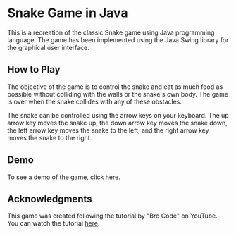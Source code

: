 # Snake Game in Java

This is a recreation of the classic Snake game using Java programming language. The game has been implemented using the Java Swing library for the graphical user interface.

## How to Play

The objective of the game is to control the snake and eat as much food as possible without colliding with the walls or the snake's own body. The game is over when the snake collides with any of these obstacles.

The snake can be controlled using the arrow keys on your keyboard. The up arrow key moves the snake up, the down arrow key moves the snake down, the left arrow key moves the snake to the left, and the right arrow key moves the snake to the right.

## Demo

To see a demo of the game, click [here](https://youtu.be/onSGCqHNwr0).

<!-- ## License

This project is licensed under the MIT License - see the [LICENSE](LICENSE) file for details. -->

## Acknowledgments

This game was created following the tutorial by "Bro Code" on YouTube. You can watch the tutorial [here](https://youtu.be/bI6e6qjJ8JQ).
